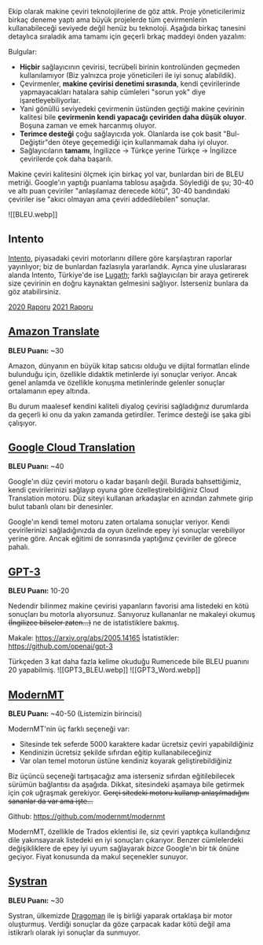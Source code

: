 Ekip olarak makine çeviri teknolojilerine de göz attık. Proje yöneticilerimiz birkaç deneme yaptı ama büyük projelerde tüm çevirmenlerin kullanabileceği seviyede değil henüz bu teknoloji. Aşağıda birkaç tanesini detaylıca sıraladık ama tamamı için geçerli brkaç maddeyi önden yazalım:

Bulgular:
- **Hiçbir** sağlayıcının çevirisi, tecrübeli birinin kontrolünden geçmeden kullanılamıyor (Biz yalnızca proje yöneticileri ile iyi sonuç alabildik).
- Çevirmenler, **makine çevirisi denetimi sırasında**, kendi çevirilerinde yapmayacakları hatalara sahip cümleleri "sorun yok" diye işaretleyebiliyorlar.
- Yani gönüllü seviyedeki çevirmenin üstünden geçtiği makine çevirinin kalitesi bile **çevirmenin kendi yapacağı çeviriden daha düşük oluyor**. Boşuna zaman ve emek harcanmış oluyor.
- **Terimce desteği** çoğu sağlayıcıda yok. Olanlarda ise çok basit "Bul-Değiştir"den öteye geçemediği için kullanmamak daha iyi oluyor.
- Sağlayıcıların **tamamı**, İngilizce -> Türkçe yerine Türkçe -> İngilizce çevirilerde çok daha başarılı.

Makine çeviri kalitesini ölçmek için birkaç yol var, bunlardan biri de BLEU metriği. Google'ın yaptığı puanlama tablosu aşağıda. Söylediği de şu; 30-40 ve altı puan çeviriler "anlaşılamaz derecede kötü", 30-40 bandındaki çeviriler ise "akıcı olmayan ama çeviri addedilebilen" sonuçlar.

![[BLEU.webp]]

## Intento
[Intento](https://inten.to/), piyasadaki çeviri motorlarını dillere göre karşılaştıran raporlar yayınlıyor; biz de bunlardan fazlasıyla yararlandık. Ayrıca yine uluslararası alanda Intento, Türkiye'de ise [Lugath](https://www.lugath.com/); farklı sağlayıcıları bir araya getirerek size çevirinin en doğru kaynaktan gelmesini sağlıyor. İsterseniz bunlara da göz atabilirsiniz.

[2020 Raporu](https://drive.google.com/file/d/14NSJ2luPgdta9I3d9G-0uxJB0UJfluhQ/view?usp=sharing)
[2021 Raporu](https://drive.google.com/file/d/1LHDeBUHJPVZ8sQiHNcrmCsyxjeKwDWGr/view?usp=sharing)

## [Amazon Translate](https://aws.amazon.com/tr/translate/)
**BLEU Puanı:** ~30

Amazon, dünyanın en büyük kitap satıcısı olduğu ve dijital formatları elinde bulunduğu için, özellikle didaktik metinlerde iyi sonuçlar veriyor. Ancak genel anlamda ve özellikle konuşma metinlerinde gelenler sonuçlar ortalamanın epey altında.

Bu durum maalesef kendini kaliteli diyalog çevirisi sağladığınız durumlarda da geçerli ki onu da yakın zamanda getirdiler. Terimce desteği ise şaka gibi çalışıyor.

## [Google Cloud Translation](https://cloud.google.com/translate)
**BLEU Puanı:** ~40

Google'ın düz çeviri motoru o kadar başarılı değil. Burada bahsettiğimiz, kendi çevirilerinizi sağlayıp oyuna göre özelleştirebildiğiniz Cloud Translation motoru. Düz siteyi kullanan arkadaşlar en azından zahmete girip bulut tabanlı olanı bir denesinler.

Google'ın kendi temel motoru zaten ortalama sonuçlar veriyor. Kendi çevirilerinizi sağladığınızda da oyun özelinde epey iyi sonuçlar verebiliyor yerine göre. Ancak eğitimi de sonrasında yaptığınız çeviriler de görece pahalı.

## [GPT-3](https://openai.com/api/)
**BLEU Puanı:** 10-20

Nedendir bilinmez makine çevirisi yapanların favorisi ama listedeki en kötü sonuçları bu motorla alıyorsunuz. Sanıyoruz kullananlar ne makaleyi okumuş ~~(İngilizce bilseler zaten...)~~ ne de istatistiklere bakmış.

Makale: https://arxiv.org/abs/2005.14165
İstatistikler: https://github.com/openai/gpt-3

Türkçeden 3 kat daha fazla kelime okuduğu Rumencede bile BLEU puanını 20 yapabilmiş.
![[GPT3_BLEU.webp]]
![[GPT3_Word.webp]]

## [ModernMT](https://www.modernmt.com/)
**BLEU Puanı:** ~40-50 (Listemizin birincisi)

ModernMT'nin üç farklı seçeneği var:
- Sitesinde tek seferde 5000 karaktere kadar ücretsiz çeviri yapabildiğiniz
- Kendinizin ücretsiz şekilde sıfırdan eğitip kullanabileceğiniz
- Var olan temel motorun üstüne kendiniz koyarak geliştirebildiğiniz

Biz üçüncü seçeneği tartışacağız ama isterseniz sıfırdan eğitilebilecek sürümün bağlantısı da aşağıda. Dikkat, sitesindeki aşamaya bile getirmek için *çok* uğraşmak gerekiyor. ~~Gerçi sitedeki motoru kullanıp anlaşılmadığını sananlar da var ama işte...~~

Github: https://github.com/modernmt/modernmt

ModernMT, özellikle de Trados eklentisi ile, siz çeviri yaptıkça kullandığınız dile yakınsayarak listedeki en iyi sonuçları çıkarıyor. Benzer cümlelerdeki değişikliklere de epey iyi uyum sağlayarak *bizce* Google'ın bir tık önüne geçiyor. Fiyat konusunda da makul seçenekler sunuyor.

## [Systran](https://www.systran.net/en/translate/)
**BLEU Puanı:** ~30

Systran, ülkemizde [Dragoman](https://www.dragoman.ist/tr/anasayfa/) ile iş birliği yaparak ortaklaşa bir motor oluşturmuş. Verdiği sonuçlar da göze çarpacak kadar kötü değil ama istikrarlı olarak iyi sonuçlar da sunmuyor.